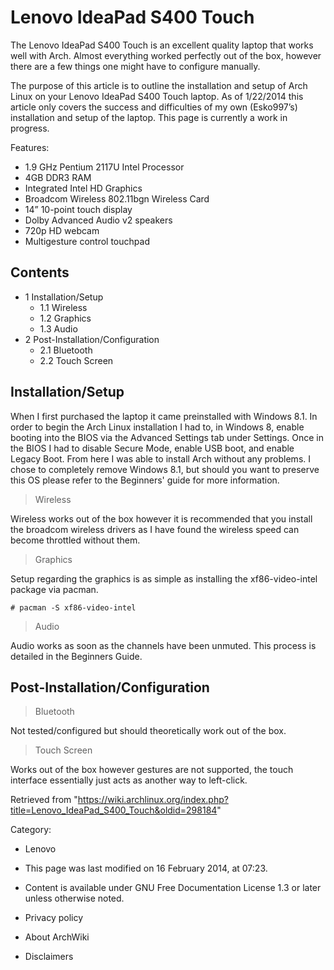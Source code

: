 Lenovo IdeaPad S400 Touch
=========================

The Lenovo IdeaPad S400 Touch is an excellent quality laptop that works
well with Arch. Almost everything worked perfectly out of the box,
however there are a few things one might have to configure manually.

The purpose of this article is to outline the installation and setup of
Arch Linux on your Lenovo IdeaPad S400 Touch laptop. As of 1/22/2014
this article only covers the success and difficulties of my own
(Esko997’s) installation and setup of the laptop. This page is currently
a work in progress.

Features:

-   1.9 GHz Pentium 2117U Intel Processor
-   4GB DDR3 RAM
-   Integrated Intel HD Graphics
-   Broadcom Wireless 802.11bgn Wireless Card
-   14” 10-point touch display
-   Dolby Advanced Audio v2 speakers
-   720p HD webcam
-   Multigesture control touchpad

Contents
--------

-   1 Installation/Setup
    -   1.1 Wireless
    -   1.2 Graphics
    -   1.3 Audio
-   2 Post-Installation/Configuration
    -   2.1 Bluetooth
    -   2.2 Touch Screen

Installation/Setup
------------------

When I first purchased the laptop it came preinstalled with Windows 8.1.
In order to begin the Arch Linux installation I had to, in Windows 8,
enable booting into the BIOS via the Advanced Settings tab under
Settings. Once in the BIOS I had to disable Secure Mode, enable USB
boot, and enable Legacy Boot. From here I was able to install Arch
without any problems. I chose to completely remove Windows 8.1, but
should you want to preserve this OS please refer to the Beginners' guide
for more information.

> Wireless

Wireless works out of the box however it is recommended that you install
the broadcom wireless drivers as I have found the wireless speed can
become throttled without them.

> Graphics

Setup regarding the graphics is as simple as installing the
xf86-video-intel package via pacman.

    # pacman -S xf86-video-intel

> Audio

Audio works as soon as the channels have been unmuted. This process is
detailed in the Beginners Guide.

Post-Installation/Configuration
-------------------------------

> Bluetooth

Not tested/configured but should theoretically work out of the box.

> Touch Screen

Works out of the box however gestures are not supported, the touch
interface essentially just acts as another way to left-click.

Retrieved from
"https://wiki.archlinux.org/index.php?title=Lenovo_IdeaPad_S400_Touch&oldid=298184"

Category:

-   Lenovo

-   This page was last modified on 16 February 2014, at 07:23.
-   Content is available under GNU Free Documentation License 1.3 or
    later unless otherwise noted.
-   Privacy policy
-   About ArchWiki
-   Disclaimers
